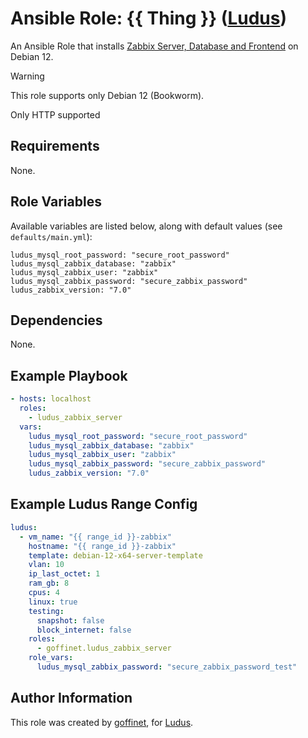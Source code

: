 # Ansible Role: {{ Thing }} ([Ludus](https://ludus.cloud))

An Ansible Role that installs [Zabbix Server, Database and Frontend](https://www.zabbix.com/download?zabbix=7.0&os_distribution=debian&os_version=12&components=server_frontend_agent&db=mysql&ws=apache) on Debian 12.

> [!WARNING]
> This role supports only Debian 12 (Bookworm).
>
> Only HTTP supported

## Requirements

None.

## Role Variables

Available variables are listed below, along with default values (see `defaults/main.yml`):

    ludus_mysql_root_password: "secure_root_password"
    ludus_mysql_zabbix_database: "zabbix"
    ludus_mysql_zabbix_user: "zabbix"
    ludus_mysql_zabbix_password: "secure_zabbix_password"
    ludus_zabbix_version: "7.0"

## Dependencies

None.

## Example Playbook

```yaml
- hosts: localhost
  roles:
    - ludus_zabbix_server
  vars:
    ludus_mysql_root_password: "secure_root_password"
    ludus_mysql_zabbix_database: "zabbix"
    ludus_mysql_zabbix_user: "zabbix"
    ludus_mysql_zabbix_password: "secure_zabbix_password"
    ludus_zabbix_version: "7.0"
```

## Example Ludus Range Config

```yaml
ludus:
  - vm_name: "{{ range_id }}-zabbix"
    hostname: "{{ range_id }}-zabbix"
    template: debian-12-x64-server-template
    vlan: 10
    ip_last_octet: 1
    ram_gb: 8
    cpus: 4
    linux: true
    testing:
      snapshot: false
      block_internet: false
    roles:
      - goffinet.ludus_zabbix_server
    role_vars:
      ludus_mysql_zabbix_password: "secure_zabbix_password_test"
```


## Author Information

This role was created by [goffinet](https://github.com/goffinet), for [Ludus](https://ludus.cloud/).
